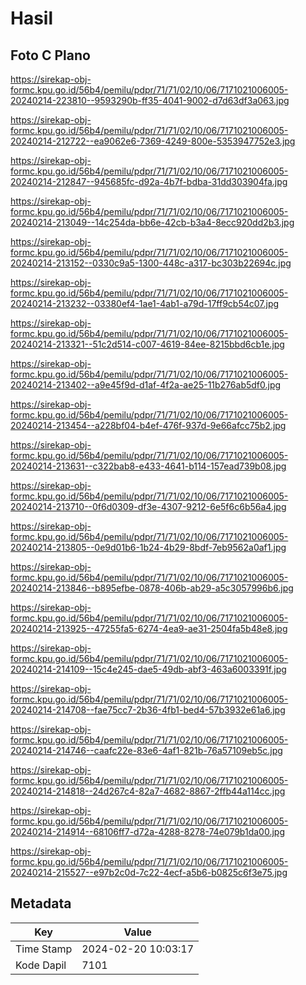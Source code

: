 # Hasil

## Foto C Plano

https://sirekap-obj-formc.kpu.go.id/56b4/pemilu/pdpr/71/71/02/10/06/7171021006005-20240214-223810--9593290b-ff35-4041-9002-d7d63df3a063.jpg

https://sirekap-obj-formc.kpu.go.id/56b4/pemilu/pdpr/71/71/02/10/06/7171021006005-20240214-212722--ea9062e6-7369-4249-800e-5353947752e3.jpg

https://sirekap-obj-formc.kpu.go.id/56b4/pemilu/pdpr/71/71/02/10/06/7171021006005-20240214-212847--945685fc-d92a-4b7f-bdba-31dd303904fa.jpg

https://sirekap-obj-formc.kpu.go.id/56b4/pemilu/pdpr/71/71/02/10/06/7171021006005-20240214-213049--14c254da-bb6e-42cb-b3a4-8ecc920dd2b3.jpg

https://sirekap-obj-formc.kpu.go.id/56b4/pemilu/pdpr/71/71/02/10/06/7171021006005-20240214-213152--0330c9a5-1300-448c-a317-bc303b22694c.jpg

https://sirekap-obj-formc.kpu.go.id/56b4/pemilu/pdpr/71/71/02/10/06/7171021006005-20240214-213232--03380ef4-1ae1-4ab1-a79d-17ff9cb54c07.jpg

https://sirekap-obj-formc.kpu.go.id/56b4/pemilu/pdpr/71/71/02/10/06/7171021006005-20240214-213321--51c2d514-c007-4619-84ee-8215bbd6cb1e.jpg

https://sirekap-obj-formc.kpu.go.id/56b4/pemilu/pdpr/71/71/02/10/06/7171021006005-20240214-213402--a9e45f9d-d1af-4f2a-ae25-11b276ab5df0.jpg

https://sirekap-obj-formc.kpu.go.id/56b4/pemilu/pdpr/71/71/02/10/06/7171021006005-20240214-213454--a228bf04-b4ef-476f-937d-9e66afcc75b2.jpg

https://sirekap-obj-formc.kpu.go.id/56b4/pemilu/pdpr/71/71/02/10/06/7171021006005-20240214-213631--c322bab8-e433-4641-b114-157ead739b08.jpg

https://sirekap-obj-formc.kpu.go.id/56b4/pemilu/pdpr/71/71/02/10/06/7171021006005-20240214-213710--0f6d0309-df3e-4307-9212-6e5f6c6b56a4.jpg

https://sirekap-obj-formc.kpu.go.id/56b4/pemilu/pdpr/71/71/02/10/06/7171021006005-20240214-213805--0e9d01b6-1b24-4b29-8bdf-7eb9562a0af1.jpg

https://sirekap-obj-formc.kpu.go.id/56b4/pemilu/pdpr/71/71/02/10/06/7171021006005-20240214-213846--b895efbe-0878-406b-ab29-a5c3057996b6.jpg

https://sirekap-obj-formc.kpu.go.id/56b4/pemilu/pdpr/71/71/02/10/06/7171021006005-20240214-213925--47255fa5-6274-4ea9-ae31-2504fa5b48e8.jpg

https://sirekap-obj-formc.kpu.go.id/56b4/pemilu/pdpr/71/71/02/10/06/7171021006005-20240214-214109--15c4e245-dae5-49db-abf3-463a6003391f.jpg

https://sirekap-obj-formc.kpu.go.id/56b4/pemilu/pdpr/71/71/02/10/06/7171021006005-20240214-214708--fae75cc7-2b36-4fb1-bed4-57b3932e61a6.jpg

https://sirekap-obj-formc.kpu.go.id/56b4/pemilu/pdpr/71/71/02/10/06/7171021006005-20240214-214746--caafc22e-83e6-4af1-821b-76a57109eb5c.jpg

https://sirekap-obj-formc.kpu.go.id/56b4/pemilu/pdpr/71/71/02/10/06/7171021006005-20240214-214818--24d267c4-82a7-4682-8867-2ffb44a114cc.jpg

https://sirekap-obj-formc.kpu.go.id/56b4/pemilu/pdpr/71/71/02/10/06/7171021006005-20240214-214914--68106ff7-d72a-4288-8278-74e079b1da00.jpg

https://sirekap-obj-formc.kpu.go.id/56b4/pemilu/pdpr/71/71/02/10/06/7171021006005-20240214-215527--e97b2c0d-7c22-4ecf-a5b6-b0825c6f3e75.jpg


## Metadata

| Key        | Value               |
| ---------- | ------------------- |
| Time Stamp | 2024-02-20 10:03:17 |
| Kode Dapil | 7101                |



